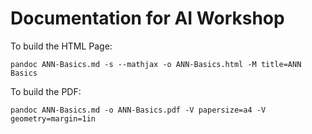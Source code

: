# Documentation for AI Workshop

To build the HTML Page:
```
pandoc ANN-Basics.md -s --mathjax -o ANN-Basics.html -M title=ANN Basics
```

To build the PDF:
```
pandoc ANN-Basics.md -o ANN-Basics.pdf -V papersize=a4 -V geometry=margin=1in
```
